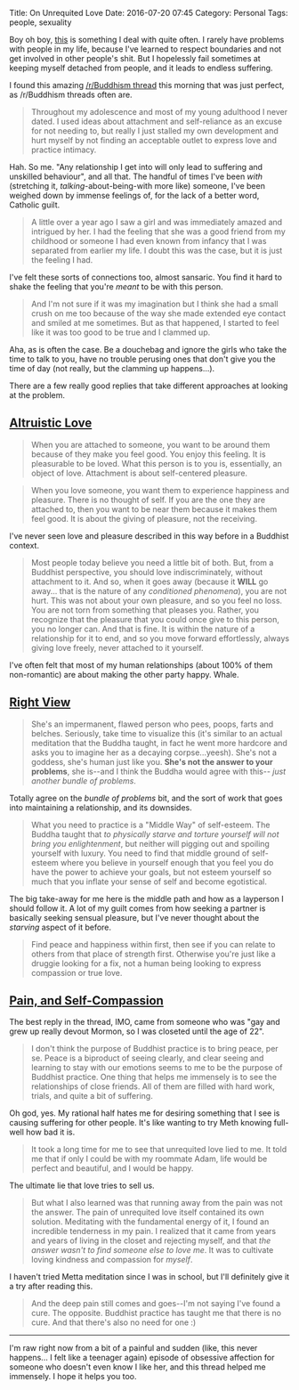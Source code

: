 Title: On Unrequited Love
Date: 2016-07-20 07:45
Category: Personal
Tags: people, sexuality

Boy oh boy, [this](https://janithl.github.io/2016/07/shes-wot-m8/) is something 
I deal with quite often. I rarely have problems with people in my life, because 
I've learned to respect boundaries and not get involved in other people's shit.
But I hopelessly fail sometimes at keeping myself detached from people, and it 
leads to endless suffering.

I found this amazing [/r/Buddhism thread](https://www.reddit.com/r/Buddhism/comments/2psc9j/my_endless_struggle_with_unrequited_love/) 
this morning that was just perfect, as /r/Buddhism threads often are.

> Throughout my adolescence and most of my young adulthood I never dated. I used
ideas about attachment and self-reliance as an excuse for not needing to, but
really I just stalled my own development and hurt myself by not finding an
acceptable outlet to express love and practice intimacy.

Hah. So me. "Any relationship I get into will only lead to suffering and 
unskilled behaviour", and all that. The handful of times I've been *with* 
(stretching it, *talking*-about-being-with more like) someone, I've been weighed 
down by immense feelings of, for the lack of a better word, Catholic guilt.

> A little over a year ago I saw a girl and was immediately amazed and intrigued
by her. I had the feeling that she was a good friend from my childhood or
someone I had even known from infancy that I was separated from earlier my life.
I doubt this was the case, but it is just the feeling I had.

I've felt these sorts of connections too, almost sansaric. You find it hard to 
shake the feeling that you're *meant* to be with this person.

> And I'm not sure if it was my imagination but I think she had a small crush on
me too because of the way she made extended eye contact and smiled at me
sometimes. But as that happened, I started to feel like it was too good to be
true and I clammed up.

Aha, as is often the case. Be a douchebag and ignore the girls who take the 
time to talk to you, have no trouble perusing ones that don't give you the time
of day (not really, but the clamming up happens...).

There are a few really good replies that take different approaches at looking at 
the problem.

[Altruistic Love](https://www.reddit.com/r/Buddhism/comments/2psc9j/my_endless_struggle_with_unrequited_love/cmzsv86?context=2)
-----------------

> When you are attached to someone, you want to be around them because of they 
make you feel good. You enjoy this feeling. It is pleasurable to be loved. What 
this person is to you is, essentially, an object of love. Attachment is about 
self-centered pleasure.

> When you love someone, you want them to experience happiness and pleasure. 
There is no thought of self. If you are the one they are attached to, then 
you want to be near them because it makes them feel good. It is about the giving 
of pleasure, not the receiving.

I've never seen love and pleasure described in this way before in a Buddhist 
context.

> Most people today believe you need a little bit of both. But, from a Buddhist 
perspective, you should love indiscriminately, without attachment to it. And so, 
when it goes away (because it **WILL** go away... that is the nature of any 
*conditioned phenomena*), you are not hurt. This was not about your own pleasure, 
and so you feel no loss. You are not torn from something that pleases you. 
Rather, you recognize that the pleasure that you could once give to this person, 
you no longer can. And that is fine. It is within the nature of a relationship 
for it to end, and so you move forward effortlessly, always giving love 
freely, never attached to it yourself.

I've often felt that most of my human relationships (about 100% of them 
non-romantic) are about making the other party happy. Whale.

[Right View](https://www.reddit.com/r/Buddhism/comments/2psc9j/my_endless_struggle_with_unrequited_love/cmzpknj)
------------

> She's an impermanent, flawed person who pees, poops, farts and belches. Seriously, 
take time to visualize this (it's similar to an actual meditation that the Buddha 
taught, in fact he went more hardcore and asks you to imagine her as a decaying 
corpse...yeesh). She's not a goddess, she's human just like you. **She's not the 
answer to your problems**, she is--and I think the Buddha would agree with this--
*just another bundle of problems*.

Totally agree on the *bundle of problems* bit, and the sort of work that goes into 
maintaining a relationship, and its downsides.

> What you need to practice is a "Middle Way" of self-esteem. The Buddha taught 
that *to physically starve and torture yourself will not bring you enlightenment*, 
but neither will pigging out and spoiling yourself with luxury. You need to find 
that middle ground of self-esteem where you believe in yourself enough that you 
feel you do have the power to achieve your goals, but not esteem yourself so much 
that you inflate your sense of self and become egotistical.

The big take-away for me here is the middle path and how as a layperson I should 
follow it. A lot of my guilt comes from how seeking a partner is basically seeking 
sensual pleasure, but I've never thought about the *starving* aspect of it before.

> Find peace and happiness within first, then see if you can relate to others from 
that place of strength first. Otherwise you're just like a druggie looking for a fix, 
not a human being looking to express compassion or true love.

[Pain, and Self-Compassion](https://www.reddit.com/r/Buddhism/comments/2psc9j/my_endless_struggle_with_unrequited_love/cmzpip8)
---------------------------

The best reply in the thread, IMO, came from someone who was "gay and grew up really 
devout Mormon, so I was closeted until the age of 22".

> I don't think the purpose of Buddhist practice is to bring peace, per se. Peace 
is a biproduct of seeing clearly, and clear seeing and learning to stay with our 
emotions seems to me to be the purpose of Buddhist practice. One thing that helps 
me immensely is to see the relationships of close friends. All of them are filled 
with hard work, trials, and quite a bit of suffering.

Oh god, yes. My rational half hates me for desiring something that I see is causing 
suffering for other people. It's like wanting to try Meth knowing full-well how bad 
it is.

> It took a long time for me to see that unrequited love lied to me. It told me 
that if only I could be with my roommate Adam, life would be perfect and beautiful, 
and I would be happy.

The ultimate lie that love tries to sell us.

> But what I also learned was that running away from the pain was not the answer. 
The pain of unrequited love itself contained its own solution. Meditating with the 
fundamental energy of it, I found an incredible tenderness in my pain. I realized 
that it came from years and years of living in the closet and rejecting myself, and 
that *the answer wasn't to find someone else to love me*. It was to cultivate loving 
kindness and compassion for *myself*.

I haven't tried Metta meditation since I was in school, but I'll definitely give it 
a try after reading this.

> And the deep pain still comes and goes--I'm not saying I've found a cure. The 
opposite. Buddhist practice has taught me that there is no cure. And that there's 
also no need for one :)

---

I'm raw right now from a bit of a painful and sudden (like, this never happens... 
I felt like a teenager again) episode of obsessive affection for someone who 
doesn't even know I like her, and this thread helped me immensely. I hope it helps
you too.